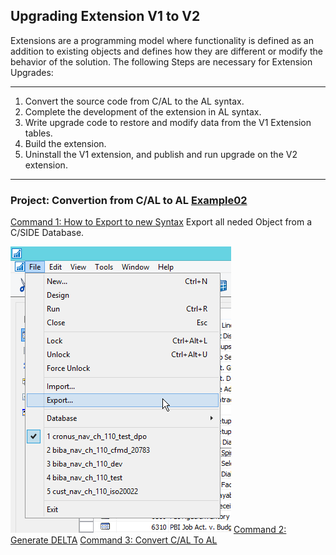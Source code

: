 ## Upgrading Extension V1 to V2


Extensions are a programming model where functionality is defined as an addition to existing objects and defines how they are different or modify the behavior of the solution.
The following Steps are necessary for Extension Upgrades:

----------
1. Convert the source code from C/AL to the AL syntax.
2. Complete the development of the extension in AL syntax.
3. Write upgrade code to restore and modify data from the V1 Extension tables.
4. Build the extension.
5. Uninstall the V1 extension, and publish and run upgrade on the V2 extension.
----------

### Project: Convertion from C/AL to AL [Example02](https://github.com/EDGZTNSR/IntroductionToAL/tree/master/Examples/Example02)

[Command 1: How to Export to new Syntax](https://github.com/EDGZTNSR/IntroductionToAL/blob/master/Examples/Example02/PowershellCommands.md)
Export all neded Object from a C/SIDE Database.

![](https://github.com/EDGZTNSR/IntroductionToAL/blob/master/docs/src/Export.png?raw=true])
[Command 2: Generate DELTA](https://github.com/EDGZTNSR/IntroductionToAL/blob/master/Examples/Example02/PowershellCommands.md)
[Command 3: Convert C/AL To AL](https://github.com/EDGZTNSR/IntroductionToAL/blob/master/Examples/Example02/PowershellCommands.md)
